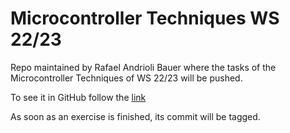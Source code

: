 # Microcontroller Techniques WS 22/23
Repo maintained by Rafael Andrioli Bauer where the tasks of the
Microcontroller Techniques of WS 22/23 will be pushed.

To see it in GitHub follow the [link](https://github.com/rafaelBauer/microtech)

As soon as an exercise is finished, its commit will be tagged.

